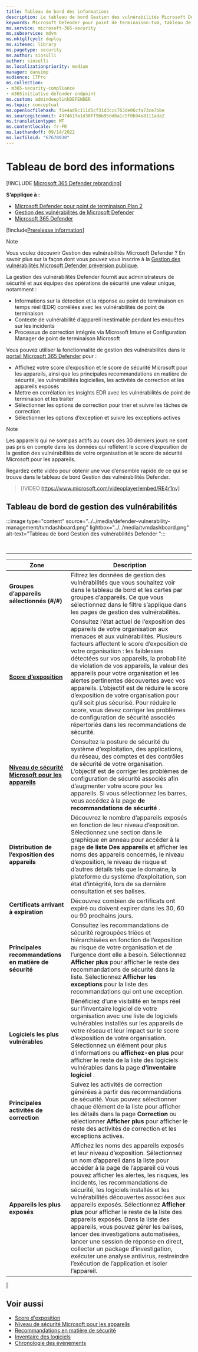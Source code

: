 ```yaml
---
title: Tableau de bord des informations
description: Le tableau de bord Gestion des vulnérabilités Microsoft Defender peut aider SecOps et les administrateurs de sécurité à résoudre les menaces de cybersécurité et à renforcer la résilience de la sécurité de leur organisation.
keywords: Microsoft Defender pour point de terminaison-tvm, tableau de bord Microsoft Defender pour point de terminaison-tvm, gestion des menaces & vulnérabilités, Gestion des menaces et des vulnérabilités, menaces basées sur les risques & gestion des vulnérabilités, configuration de la sécurité, Score de sécurité Microsoft pour les appareils, score d’exposition, Gestion des vulnérabilités Microsoft Defender
ms.service: microsoft-365-security
ms.subservice: mdvm
ms.mktglfcycl: deploy
ms.sitesec: library
ms.pagetype: security
ms.author: siosulli
author: siosulli
ms.localizationpriority: medium
manager: dansimp
audience: ITPro
ms.collection:
- m365-security-compliance
- m365initiative-defender-endpoint
ms.custom: admindeeplinkDEFENDER
ms.topic: conceptual
ms.openlocfilehash: f1e4ad8c111d5cf31d3ccc763de06cfa73ce7bbe
ms.sourcegitcommit: 437461fa1d38ff9bb95dd8a1c5f0b94e8111ada2
ms.translationtype: MT
ms.contentlocale: fr-FR
ms.lasthandoff: 09/14/2022
ms.locfileid: "67678930"
---
```

# <a name="dashboard-insights"></a>Tableau de bord des informations

[!INCLUDE [Microsoft 365 Defender rebranding](../../includes/microsoft-defender.md)]

**S’applique à :**

- [Microsoft Defender pour point de terminaison Plan 2](https://go.microsoft.com/fwlink/?linkid=2154037)
- [Gestion des vulnérabilités de Microsoft Defender](index.yml)
- [Microsoft 365 Defender](https://go.microsoft.com/fwlink/?linkid=2118804)

[!include[Prerelease information](../../includes/prerelease.md)]

>[!Note]
> Vous voulez découvrir Gestion des vulnérabilités Microsoft Defender ? En savoir plus sur la façon dont vous pouvez vous inscrire à la [Gestion des vulnérabilités Microsoft Defender préversion publique](../defender-vulnerability-management/get-defender-vulnerability-management.md).

La gestion des vulnérabilités Defender fournit aux administrateurs de sécurité et aux équipes des opérations de sécurité une valeur unique, notamment :

- Informations sur la détection et la réponse au point de terminaison en temps réel (EDR) corrélées avec les vulnérabilités de point de terminaison
- Contexte de vulnérabilité d’appareil inestimable pendant les enquêtes sur les incidents
- Processus de correction intégrés via Microsoft Intune et Configuration Manager de point de terminaison Microsoft

Vous pouvez utiliser la fonctionnalité de gestion des vulnérabilités dans le <a href="https://go.microsoft.com/fwlink/p/?linkid=2077139" target="_blank">portail Microsoft 365 Defender</a> pour :

- Affichez votre score d’exposition et le score de sécurité Microsoft pour les appareils, ainsi que les principales recommandations en matière de sécurité, les vulnérabilités logicielles, les activités de correction et les appareils exposés
- Mettre en corrélation les insights EDR avec les vulnérabilités de point de terminaison et les traiter
- Sélectionner les options de correction pour trier et suivre les tâches de correction
- Sélectionner les options d’exception et suivre les exceptions actives

> [!NOTE]
> Les appareils qui ne sont pas actifs au cours des 30 derniers jours ne sont pas pris en compte dans les données qui reflètent le score d’exposition de la gestion des vulnérabilités de votre organisation et le score de sécurité Microsoft pour les appareils.

Regardez cette vidéo pour obtenir une vue d’ensemble rapide de ce qui se trouve dans le tableau de bord Gestion des vulnérabilités Defender.

> [!VIDEO https://www.microsoft.com/videoplayer/embed/RE4r1nv]

## <a name="vulnerability-management-dashboard"></a>Tableau de bord de gestion des vulnérabilités

:::image type="content" source="../../media/defender-vulnerability-management/tvmdashboard.png" lightbox="../../media/tvmdashboard.png" alt-text="Tableau de bord Gestion des vulnérabilités Defender ":::

<br>

****

|Zone|Description|
|---|---|
|**Groupes d’appareils sélectionnés (#/#)**|Filtrez les données de gestion des vulnérabilités que vous souhaitez voir dans le tableau de bord et les cartes par groupes d’appareils. Ce que vous sélectionnez dans le filtre s’applique dans les pages de gestion des vulnérabilités.|
|[**Score d’exposition**](tvm-exposure-score.md)|Consultez l’état actuel de l’exposition des appareils de votre organisation aux menaces et aux vulnérabilités. Plusieurs facteurs affectent le score d’exposition de votre organisation : les faiblesses détectées sur vos appareils, la probabilité de violation de vos appareils, la valeur des appareils pour votre organisation et les alertes pertinentes découvertes avec vos appareils. L’objectif est de réduire le score d’exposition de votre organisation pour qu’il soit plus sécurisé. Pour réduire le score, vous devez corriger les problèmes de configuration de sécurité associés répertoriés dans les recommandations de sécurité.|
|[**Niveau de sécurité Microsoft pour les appareils**](tvm-microsoft-secure-score-devices.md)|Consultez la posture de sécurité du système d’exploitation, des applications, du réseau, des comptes et des contrôles de sécurité de votre organisation. L’objectif est de corriger les problèmes de configuration de sécurité associés afin d’augmenter votre score pour les appareils. Si vous sélectionnez les barres, vous accédez à la page **de recommandations de sécurité** .|
|**Distribution de l’exposition des appareils**|Découvrez le nombre d’appareils exposés en fonction de leur niveau d’exposition. Sélectionnez une section dans le graphique en anneau pour accéder à la page **de liste Des appareils** et afficher les noms des appareils concernés, le niveau d’exposition, le niveau de risque et d’autres détails tels que le domaine, la plateforme du système d’exploitation, son état d’intégrité, lors de sa dernière consultation et ses balises.|
|**Certificats arrivant à expiration**|Découvrez combien de certificats ont expiré ou doivent expirer dans les 30, 60 ou 90 prochains jours.|
|**Principales recommandations en matière de sécurité**|Consultez les recommandations de sécurité regroupées triées et hiérarchisées en fonction de l’exposition au risque de votre organisation et de l’urgence dont elle a besoin. Sélectionnez **Afficher plus** pour afficher le reste des recommandations de sécurité dans la liste. Sélectionnez **Afficher les exceptions** pour la liste des recommandations qui ont une exception.|
|**Logiciels les plus vulnérables**|Bénéficiez d’une visibilité en temps réel sur l’inventaire logiciel de votre organisation avec une liste de logiciels vulnérables installés sur les appareils de votre réseau et leur impact sur le score d’exposition de votre organisation. Sélectionnez un élément pour plus d’informations ou **affichez-en plus** pour afficher le reste de la liste des logiciels vulnérables dans la page **d’inventaire logiciel** .|
|**Principales activités de correction**|Suivez les activités de correction générées à partir des recommandations de sécurité. Vous pouvez sélectionner chaque élément de la liste pour afficher les détails dans la page **Correction** ou sélectionner **Afficher plus** pour afficher le reste des activités de correction et les exceptions actives.|
|**Appareils les plus exposés**|Affichez les noms des appareils exposés et leur niveau d’exposition. Sélectionnez un nom d’appareil dans la liste pour accéder à la page de l’appareil où vous pouvez afficher les alertes, les risques, les incidents, les recommandations de sécurité, les logiciels installés et les vulnérabilités découvertes associées aux appareils exposés. Sélectionnez **Afficher plus** pour afficher le reste de la liste des appareils exposés. Dans la liste des appareils, vous pouvez gérer les balises, lancer des investigations automatisées, lancer une session de réponse en direct, collecter un package d’investigation, exécuter une analyse antivirus, restreindre l’exécution de l’application et isoler l’appareil.|
|

## <a name="related-topics"></a>Voir aussi

- [Score d'exposition](tvm-exposure-score.md)
- [Niveau de sécurité Microsoft pour les appareils](tvm-microsoft-secure-score-devices.md)
- [Recommandations en matière de sécurité](tvm-security-recommendation.md)
- [Inventaire des logiciels](tvm-software-inventory.md)
- [Chronologie des événements](threat-and-vuln-mgt-event-timeline.md)
